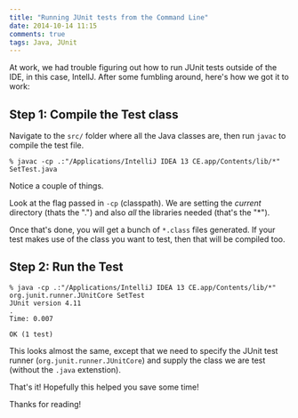 ```yaml
---
title: "Running JUnit tests from the Command Line"
date: 2014-10-14 11:15
comments: true
tags: Java, JUnit
---
```


At work, we had trouble figuring out how to run JUnit tests outside of the IDE, in this case, IntellJ. After some fumbling around, here's how we got it to work:

## Step 1: Compile the Test class

Navigate to the `src/` folder where all the Java classes are, then run `javac` to compile the test file.

```
% javac -cp .:"/Applications/IntelliJ IDEA 13 CE.app/Contents/lib/*" SetTest.java
```

Notice a couple of things.

Look at the flag passed in `-cp` (classpath). We are setting the _current_ directory (thats the ".") and also _all_ the libraries needed (that's the "*"). 

Once that's done, you will get a bunch of `*.class` files generated. If your test makes use of the class you want to test, then that will be compiled too.

## Step 2: Run the Test

```
% java -cp .:"/Applications/IntelliJ IDEA 13 CE.app/Contents/lib/*" org.junit.runner.JUnitCore SetTest
JUnit version 4.11
.
Time: 0.007

OK (1 test)
```

This looks almost the same, except that we need to specify the JUnit test runner (`org.junit.runner.JUnitCore`) and supply the class we are test (without the `.java` extenstion).


That's it! Hopefully this helped you save some time! 

Thanks for reading!
